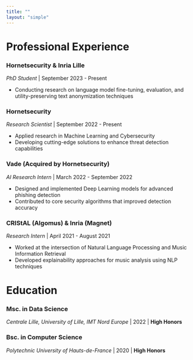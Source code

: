 ```yaml
---
title: ""
layout: "simple"
---
```

# Professional Experience

### Hornetsecurity & Inria Lille
*PhD Student* | September 2023 - Present
- Conducting research on language model fine-tuning, evaluation, and utility-preserving text anonymization techniques

### Hornetsecurity
*Research Scientist* | September 2022 - Present
- Applied research in Machine Learning and Cybersecurity
- Developing cutting-edge solutions to enhance threat detection capabilities

### Vade (Acquired by Hornetsecurity)
*AI Research Intern* | March 2022 - September 2022
- Designed and implemented Deep Learning models for advanced phishing detection
- Contributed to core security algorithms that improved detection accuracy

### CRIStAL (Algomus) & Inria (Magnet)
*Research Intern* | April 2021 - August 2021
- Worked at the intersection of Natural Language Processing and Music Information Retrieval
- Developed explainability approaches for music analysis using NLP techniques

# Education

### Msc. in Data Science
*Centrale Lille, University of Lille, IMT Nord Europe* | 2022 | **High Honors**

### Bsc. in Computer Science 
*Polytechnic University of Hauts-de-France* | 2020 | **High Honors**